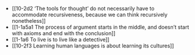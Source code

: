 - [[10-2d2 ‘The tools for thought’ do not necessarily have to accommodate recursiveness, because we can think recursively nonetheless]]
- [[1-1a5a1 The process of argument starts in the middle, and doesn’t start with axioms and end with the conclusion]]
- [[1-1a6 To live is to live like a detective]]
- [[10-2f3 Learning human languages is about learning its cultures]]